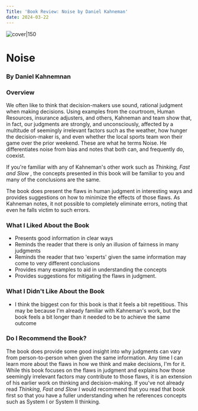 ```yaml
---
Title: 'Book Review: Noise by Daniel Kahneman'
date: 2024-03-22
---
```



![cover|150](http://books.google.com/books/content?id=fhIBEAAAQBAJ&printsec=frontcover&img=1&zoom=1&edge=curl&source=gbs_api)

# Noise
### By Daniel Kahnemnan
### Overview

We often like to think that decision-makers use sound, rational judgment when making decisions. Using examples from the courtroom, Human Resources, insurance adjusters, and others, Kahneman and team show that, in fact, our judgments are strongly, and unconsciously, affected by a multitude of seemingly irrelevant factors such as the weather, how hunger the decision-maker is, and even whether the local sports team won their game over the prior weekend. These are what he terms Noise.  He differentiates noise from bias and notes that both can, and frequently do, coexist.

If you're familiar with any of Kahneman's other work such as *Thinking, Fast and Slow* , the concepts presented in this book will be familiar to you and many of the conclusions are the same.  

The book does present the flaws in human judgment in interesting ways and provides suggestions on how to minimize the effects of those flaws. As Kahneman notes, it not possible to completely eliminate errors, noting that even he falls victim to such errors.


### What I Liked About the Book
* Presents good information in clear ways
* Reminds the reader that there is only an illusion of fairness in many judgments
* Reminds the reader that two 'experts' given the same information may come to very different conclusions
* Provides many examples to aid in understanding the concepts
* Provides suggestions for mitigating the flaws in judgment.

### What I Didn't Like About the Book
* I think the biggest con for this book is that it feels a bit repetitious. This may be because I'm already familiar with Kahneman's work, but the book feels a bit longer than it needed to be to achieve the same outcome

### Do I Recommend the Book?
The book does provide some good insight into why judgments can vary from person-to-person when given the same information.  Any time I can learn more about the flaws in how we think and make decisions, I'm for it.  While this book focuses on the flaws in judgment and explains how those seemingly irrelevant factors may contribute to those flaws, it is an extension of his earlier work on thinking and decision-making.  If you've not already read *Thinking, Fast and Slow* I would recommend that you read that book first so that you have a fuller understanding when he references concepts such as System I or System II thinking.

